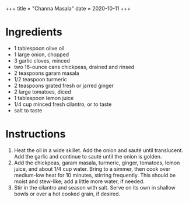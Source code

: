 +++
title = "Channa Masala"
date = 2020-10-11
+++
# Ingredients

-   1 tablespoon olive oil
-   1 large onion, chopped
-   3 garlic cloves, minced
-   two 16-ounce cans chickpeas, drained and rinsed
-   2 teaspoons garam masala
-   1/2 teaspoon turmeric
-   2 teaspoons grated fresh or jarred ginger
-   2 large tomatoes, diced
-   1 tablespoon lemon juice
-   1/4 cup minced fresh cilantro, or to taste
-   salt to taste

# Instructions

1. Heat the oil in a wide skillet. Add the onion and sauté until translucent. Add the garlic and continue to sauté until the onion is golden.
2. Add the chickpeas, garam masala, turmeric, ginger, tomatoes, lemon juice, and about 1/4 cup water. Bring to a simmer, then cook over medium-low heat for 10 minutes, stirring frequently. This should be moist and stew-like; add a little more water, if needed.
3. Stir in the cilantro and season with salt. Serve on its own in shallow bowls or over a hot cooked grain, if desired.

